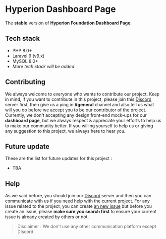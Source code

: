 # Hyperion Dashboard Page
The **stable** version of **Hyperion Foundation Dashboard Page**. 
## Tech stack
- PHP 8.0+
- Laravel 9 (v9.x)
- MySQL 8.0+
- *More tech stack will be added*
## Contributing
We always welcome to everyone who wants to contribute our project. Keep in mind, if you want to contribute in this project, please join this [Discord](https://discord.gg/B6dSRjs) server first, then give us a ping in **#general** channel and also tell us what will you do before we accept you to be our contributor of the project. Currently, we don't accepting any design front-end mock-ups for our **dashboard page**, but we always respect & appreciate your efforts to help us to make our community better. If you willing yourself to help us or giving any suggestion to this project, we always here to hear you.
## Future update
These are the list for future updates for this project : 
- TBA
## Help
As we said before, you should join our [Discord](https://discord.gg/B6dSRjs) server and then you can communicate with us if you need help with the current project. For any issue related to the project, you can create [an new issue](https://github.com/hyperion-foundation/dashboard/issues) but before you create an issue, please **make sure you search first** to ensure your current issue is already created by others or not.
> Disclaimer : We don't use any other communication platform except Discord.